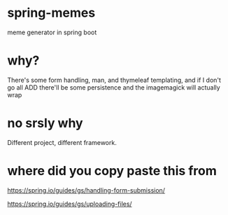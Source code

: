 # spring-memes
meme generator in spring boot

# why?
There's some form handling, man, and thymeleaf templating, and if I don't go all ADD there'll be some persistence and the imagemagick will actually wrap

# no srsly why
Different project, different framework.

# where did you copy paste this from
https://spring.io/guides/gs/handling-form-submission/

https://spring.io/guides/gs/uploading-files/
